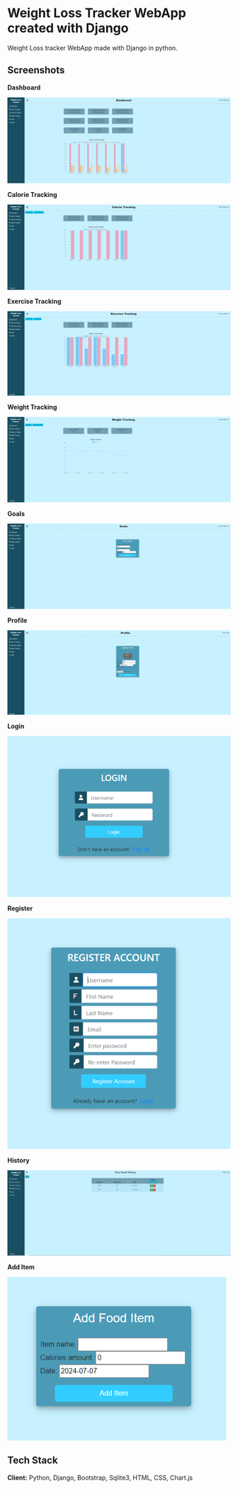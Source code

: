 # Weight Loss Tracker WebApp created with Django
 Weight Loss tracker WebApp made with Django in python.
 
## Screenshots

**Dashboard**

![Dashboard](img/dash.PNG)

**Calorie Tracking**

![Calorie Tracking](img/cal.PNG)

**Exercise Tracking**

![Exercise Tracking](img/exer.PNG)

**Weight Tracking**

![Weight Tracking](img/weight.PNG)

**Goals**

![Goals](img/goal.PNG)

**Profile**

![Profile](img/prof.PNG)

**Login**

![Login](img/login.PNG)

**Register**

![Register](img/reg.PNG)

**History**

![History](img/hist.PNG)

**Add Item**

![Add](img/add.PNG)


## Tech Stack

**Client:** Python, Django, Bootstrap, Sqlite3, HTML, CSS, Chart.js